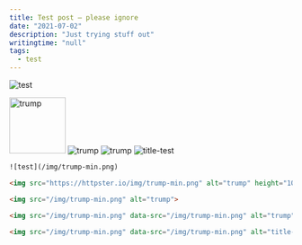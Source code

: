 ```yaml
---
title: Test post — please ignore
date: "2021-07-02"
description: "Just trying stuff out"
writingtime: "null"
tags:
  - test
---
```


![test](/img/trump-min.png)

<img src="https://httpster.io/img/trump-min.png" alt="trump" height="100px">

<img src="/img/trump-min.png" alt="trump">

<img src="/img/trump-min.png" data-src="/img/trump-min.png" alt="trump">

<img src="/img/trump-min.png" data-src="/img/trump-min.png" alt="title-test" title="title test">


```html
![test](/img/trump-min.png)

<img src="https://httpster.io/img/trump-min.png" alt="trump" height="100px" >

<img src="/img/trump-min.png" alt="trump">

<img src="/img/trump-min.png" data-src="/img/trump-min.png" alt="trump">

<img src="/img/trump-min.png" data-src="/img/trump-min.png" alt="title-test" title="title test">
```